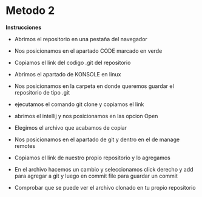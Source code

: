 # Metodo 2
**Instrucciones**

* Abrimos el repositorio en una pestaña del navegador

* Nos posicionamos en el apartado CODE marcado en verde

* Copiamos el link del codigo .git del repositorio

* Abrimos el apartado de KONSOLE en linux 

* Nos posicionamos en la carpeta en donde queremos guardar el repositorio 
de tipo .git
 
* ejecutamos el comando git clone y copiamos el link 
 
* abrimos el intellij y nos posicionamos en las opcion Open
 
* Elegimos el archivo que acabamos de copiar 

* Nos posicionamos en el apartado de git y dentro en 
el de manage remotes

* Copiamos el link de nuestro propio repositorio y lo agregamos

* En el archivo hacemos un cambio y seleccionamos click derecho y add
para agregar a git y luego en commit file para guardar un commit 

* Comprobar que se puede ver el archivo clonado en tu propio repositorio 